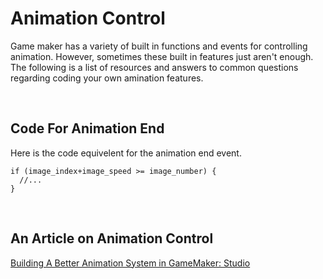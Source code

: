 # Animation Control

Game maker has a variety of built in functions and events for controlling animation. However, sometimes these built in features just aren't enough. The following is a list of resources and answers to common questions regarding coding your own amination features.

<br>

## Code For Animation End

Here is the code equivelent for the animation end event.

```
if (image_index+image_speed >= image_number) {
  //...
}
```

<br>

## An Article on Animation Control

[Building A Better Animation System in GameMaker: Studio](https://www.gamasutra.com/blogs/NathanRanney/20170508/297627/Building_A_Better_Animation_System_in_GameMaker_Studio.php)


